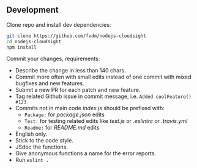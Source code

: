 Development
-----------

Clone repo and install dev dependencies:

```bash
git clone https://github.com/fvdm/nodejs-cloudsight
cd nodejs-cloudsight
npm install
```

Commit your changes, requirements:
* Describe the change in less than 140 chars.
* Commit more often with small edits instead of one commit with mixed bugfixes and new features.
* Submit a new PR for each patch and new feature.
* Tag related Github issue in commit message, i.e. `Added coolFeature() #123`
* Commits not in main code _index.js_ should be prefixed with:
  * `Package:` for _package.json_ edits
  * `Test:` for testing related edits like _test.js_ or _.eslintrc_ or _.travis.yml_
  * `Readme:` for _README.md_ edits
* English only.
* Stick to the code style.
* JSdoc the functions.
* Give anonymous functions a name for the error reports.
* Run `eslint .`
